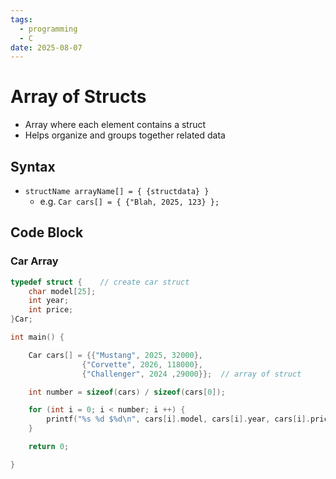```yaml
---
tags:
  - programming
  - C
date: 2025-08-07
---
```

# Array of Structs

- Array where each element contains a struct
- Helps organize and groups together related data
## Syntax

- `structName arrayName[] = { {structdata} }`
	- e.g. `Car cars[] = { {"Blah, 2025, 123} };`
## Code Block

### Car Array

```c
typedef struct {    // create car struct
    char model[25];
    int year;
    int price;
}Car;

int main() {

    Car cars[] = {{"Mustang", 2025, 32000},
                {"Corvette", 2026, 118000},
                {"Challenger", 2024 ,29000}};  // array of struct

    int number = sizeof(cars) / sizeof(cars[0]);

    for (int i = 0; i < number; i ++) {
        printf("%s %d $%d\n", cars[i].model, cars[i].year, cars[i].price);
    }

    return 0;

}
```